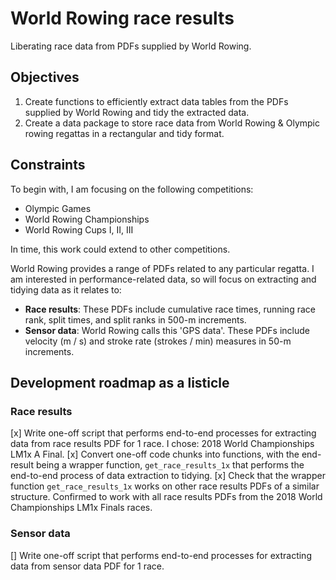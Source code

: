 # World Rowing race results

Liberating race data from PDFs supplied by World Rowing.

## Objectives

1. Create functions to efficiently extract data tables from the PDFs supplied by World Rowing and tidy the extracted data.
2. Create a data package to store race data from World Rowing & Olympic rowing regattas in a rectangular and tidy format.

## Constraints

To begin with, I am focusing on the following competitions:

- Olympic Games
- World Rowing Championships
- World Rowing Cups I, II, III

In time, this work could extend to other competitions.

World Rowing provides a range of PDFs related to any particular regatta. I am interested in performance-related data, so will focus on extracting and tidying data as it relates to:

- **Race results**: These PDFs include cumulative race times, running race rank, split times, and split ranks in 500-m increments.
- **Sensor data**: World Rowing calls this 'GPS data'. These PDFs include velocity (m / s) and stroke rate (strokes / min) measures in 50-m increments.

## Development roadmap as a listicle

### Race results

[x] Write one-off script that performs end-to-end processes for extracting data from race results PDF for 1 race. I chose: 2018 World Championships LM1x A Final.
[x] Convert one-off code chunks into functions, with the end-result being a wrapper function, `get_race_results_1x` that performs the end-to-end process of data extraction to tidying.
[x] Check that the wrapper function `get_race_results_1x` works on other race results PDFs of a similar structure. Confirmed to work with all race results PDFs from the 2018 World Championships LM1x Finals races.

### Sensor data

[] Write one-off script that performs end-to-end processes for extracting data from sensor data PDF for 1 race.